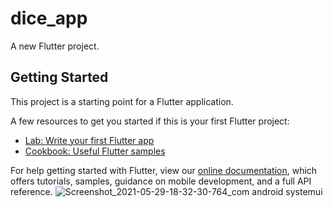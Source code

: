 # dice_app

A new Flutter project.

## Getting Started

This project is a starting point for a Flutter application.

A few resources to get you started if this is your first Flutter project:

- [Lab: Write your first Flutter app](https://flutter.dev/docs/get-started/codelab)
- [Cookbook: Useful Flutter samples](https://flutter.dev/docs/cookbook)

For help getting started with Flutter, view our
[online documentation](https://flutter.dev/docs), which offers tutorials,
samples, guidance on mobile development, and a full API reference.
![Screenshot_2021-05-29-18-32-30-764_com android systemui](https://user-images.githubusercontent.com/53346938/120071920-e3957f00-c0ae-11eb-86d8-6179559fc924.jpg)
